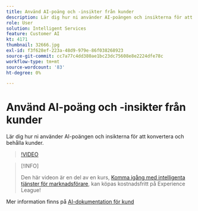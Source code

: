 ```yaml
---
title: Använd AI-poäng och -insikter från kunder
description: Lär dig hur ni använder AI-poängen och insikterna för att konvertera och behålla kunder.
role: User
solution: Intelligent Services
feature: Customer AI
kt: 4171
thumbnail: 32666.jpg
exl-id: f3f628ef-223a-48d9-979e-86f038268923
source-git-commit: cc7a77c4dd380ae1bc23dc75608e8e2224dfe78c
workflow-type: tm+mt
source-wordcount: '83'
ht-degree: 0%

---
```


# Använd AI-poäng och -insikter från kunder

Lär dig hur ni använder AI-poängen och insikterna för att konvertera och behålla kunder.

>[!VIDEO](https://video.tv.adobe.com/v/32666?quality=12&learn=on)

>[!INFO]
>
> Den här videon är en del av en kurs, [Komma igång med intelligenta tjänster för marknadsförare](https://experienceleague.adobe.com/?recommended=ExperiencePlatform-U-1-2020.1.intelligentservices), kan köpas kostnadsfritt på Experience League!

Mer information finns på [AI-dokumentation för kund](https://experienceleague.adobe.com/docs/experience-platform/intelligent-services/customer-ai/overview.html)
